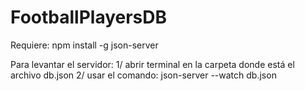 # FootballPlayersDB

Requiere: npm install -g json-server

Para levantar el servidor:
1/ abrir terminal en la carpeta donde está el archivo db.json
2/ usar el comando: json-server --watch db.json
